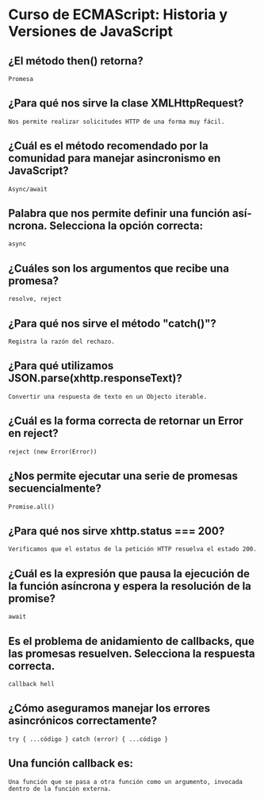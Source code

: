 # Curso de ECMAScript: Historia y Versiones de JavaScript

## ¿El método then() retorna?
    Promesa
## ¿Para qué nos sirve la clase XMLHttpRequest?
    Nos permite realizar solicitudes HTTP de una forma muy fácil.
## ¿Cuál es el método recomendado por la comunidad para manejar asincronismo en JavaScript?
    Async/await
## Palabra que nos permite definir una función así­ncrona. Selecciona la opción correcta:
    async
## ¿Cuáles son los argumentos que recibe una promesa?
    resolve, reject
## ¿Para qué nos sirve el método "catch()"?
    Registra la razón del rechazo.
## ¿Para qué utilizamos JSON.parse(xhttp.responseText)?
    Convertir una respuesta de texto en un Objecto iterable.
## ¿Cuál es la forma correcta de retornar un Error en reject?
    reject (new Error(Error))
## ¿Nos permite ejecutar una serie de promesas secuencialmente?
    Promise.all()
## ¿Para qué nos sirve xhttp.status === 200?
    Verificamos que el estatus de la petición HTTP resuelva el estado 200.
## ¿Cuál es la expresión que pausa la ejecución de la función así­ncrona y espera la resolución de la promise?
    await
## Es el problema de anidamiento de callbacks, que las promesas resuelven. Selecciona la respuesta correcta.
    callback hell
## ¿Cómo aseguramos manejar los errores asincrónicos correctamente?
    try { ...código } catch (error) { ...código }
## Una función callback es:
    Una función que se pasa a otra función como un argumento, invocada dentro de la función externa.
